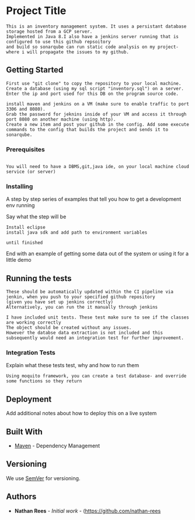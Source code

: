 # Project Title

```
This is an inventory management system. It uses a persistant database storage hosted from a GCP server.
Implemented in Java 8.I also have a jenkins server running that is configured to use this github repsoitory
and build so sonarqube can run static code analysis on my project- where i will propagate the issues to my github.
```

## Getting Started

```
First use "git clone" to copy the repository to your local machine.
Create a database (using my sql script "inventory.sql") on a server.
Enter the ip and port used for this DB on the program source code.

install maven and jenkins on a VM (make sure to enable traffic to port 3306 and 8080).
Grab the password for jeknins inside of your VM and access it through port 8080 on another machine (using http).
Create a new item and post your github in the config. Add some execute commands to the config that builds the project and sends it to sonarqube.
```

### Prerequisites


```

You will need to have a DBMS,git,java ide, on your local machine cloud service (or server)

```

### Installing

A step by step series of examples that tell you how to get a development env running

Say what the step will be

```
Install eclipse
install java sdk and add path to environment variables

```


```
until finished
```

End with an example of getting some data out of the system or using it for a little demo

## Running the tests

```
These should be automatically updated within the CI pipeline via jenkin, when you push to your specified github repository
(given you have set up jenkins correctly)
Alternatively, you can run the it manually through jenkins

I have included unit tests. These test make sure to see if the classes are working correctly
The object should be created without any issues. 
However the databse data extraction is not included and this subsequently would need an integration test for further improvement.

```

### Integration Tests 
Explain what these tests test, why and how to run them

```
Using moquito framework, you can create a test database- and override some functions so they return 
```


## Deployment

Add additional notes about how to deploy this on a live system

## Built With

* [Maven](https://maven.apache.org/) - Dependency Management

## Versioning

We use [SemVer](http://semver.org/) for versioning.

## Authors

* **Nathan Rees** - *Initial work* - (https://github.com/nathan-rees

